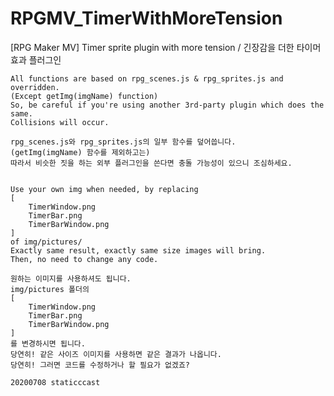 # RPGMV_TimerWithMoreTension
[RPG Maker MV] Timer sprite plugin with more tension / 긴장감을 더한 타이머 효과 플러그인

    All functions are based on rpg_scenes.js & rpg_sprites.js and overridden.
    (Except getImg(imgName) function)
    So, be careful if you're using another 3rd-party plugin which does the same.
    Collisions will occur.

    rpg_scenes.js와 rpg_sprites.js의 일부 함수를 덮어씁니다.
    (getImg(imgName) 함수를 제외하고는)
    따라서 비슷한 짓을 하는 외부 플러그인을 쓴다면 충돌 가능성이 있으니 조심하세요.


    Use your own img when needed, by replacing
    [
        TimerWindow.png
        TimerBar.png
        TimerBarWindow.png
    ]
    of img/pictures/
    Exactly same result, exactly same size images will bring.
    Then, no need to change any code.

    원하는 이미지를 사용하셔도 됩니다.
    img/pictures 폴더의
    [
        TimerWindow.png
        TimerBar.png
        TimerBarWindow.png
    ]
    를 변경하시면 됩니다.
    당연히! 같은 사이즈 이미지를 사용하면 같은 결과가 나옵니다.
    당연히! 그러면 코드를 수정하거나 할 필요가 없겠죠?

    20200708 staticccast
